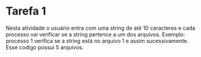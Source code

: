 # Tarefa 1

Nesta atividade o usuário entra com uma string de até 10 caracteres e cada processo vai verificar se a string pertence a um dos arquivos.
Exemplo: processo 1 verifica se a string está no arquivo 1 e assim sucessivamente. Esse codigo possui 5 arquivos.
